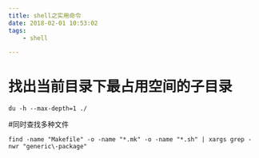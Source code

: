 ```yaml
---
title: shell之实用命令
date: 2018-02-01 10:53:02
tags:
	- shell

---
```




# 找出当前目录下最占用空间的子目录

```
du -h --max-depth=1 ./
```

#同时查找多种文件

```
find -name "Makefile" -o -name "*.mk" -o -name "*.sh" | xargs grep -nwr "generic\-package"
```

